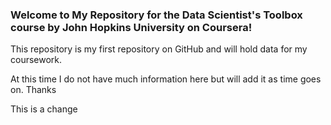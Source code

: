 ### Welcome to My Repository for the Data Scientist's Toolbox course by John Hopkins University on Coursera!

This repository is my first repository on GitHub and will hold data for my coursework.

At this time I do not have much information here but will add it as time goes on. Thanks

This is a change
